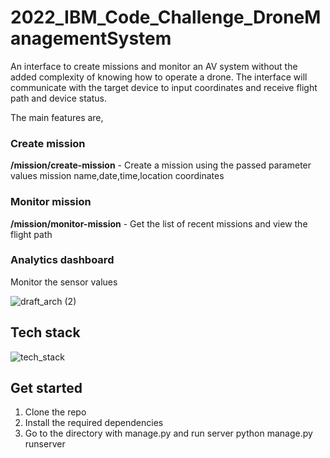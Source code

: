# 2022_IBM_Code_Challenge_DroneManagementSystem

An interface to create missions and monitor an AV system without the added complexity of knowing how to operate a drone. The interface will communicate with the target device to input coordinates and receive flight path and device status.

The main features are,

### Create mission

**/mission/create-mission** - Create a mission using the passed parameter values mission name,date,time,location coordinates

### Monitor mission

**/mission/monitor-mission** - Get the list of recent missions and view the flight path

### Analytics dashboard

Monitor the sensor values

![draft_arch (2)](https://user-images.githubusercontent.com/53977169/167281739-b40f0e8e-6276-48bf-8895-66fd248ecb4e.jpg)

## Tech stack

![tech_stack](https://user-images.githubusercontent.com/53977169/167282962-bf53e94d-d6a6-4ce0-b4c8-f2c6e0e97903.png)


## Get started

1. Clone the repo
2. Install the required dependencies
3. Go to the directory with manage.py and run server
            python manage.py runserver
            
